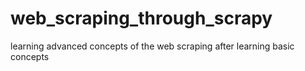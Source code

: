 # web_scraping_through_scrapy
learning advanced concepts of the web scraping after learning basic concepts 
